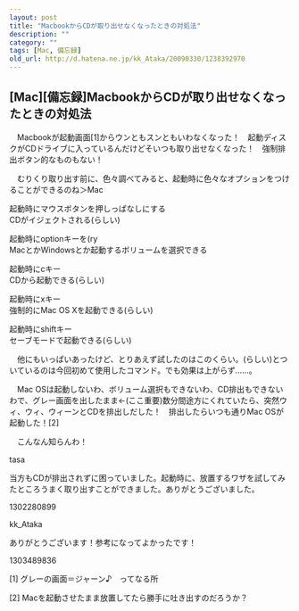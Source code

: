```yaml
---
layout: post
title: "MacbookからCDが取り出せなくなったときの対処法"
description: ""
category: ""
tags: [Mac, 備忘録]
old_url: http://d.hatena.ne.jp/kk_Ataka/20090330/1238392970
---
```


\[Mac\]\[備忘録\]MacbookからCDが取り出せなくなったときの対処法
--------------------------------------------------------------

　Macbookが起動画面[1]からウンともスンともいわなくなった！　起動ディスクがCDドライブに入っているんだけどそいつも取り出せなくなった！　強制排出ボタン的なものもない！

　むりくり取り出す前に、色々調べてみると、起動時に色々なオプションをつけることができるのね＞Mac

起動時にマウスボタンを押しっぱなしにする  
CDがイジェクトされる(らしい)

起動時にoptionキーを(ry  
MacとかWindowsとか起動するボリュームを選択できる

起動時にcキー  
CDから起動できる(らしい)

起動時にxキー  
強制的にMac OS Xを起動できる(らしい)

起動時にshiftキー  
セーブモードで起動できる(らしい)

　他にもいっぱいあったけど、とりあえず試したのはこのくらい。(らしい)とついているのは今回初めて使用したコマンド。でも効果は上がらず……。

　Mac OSは起動しないわ、ボリューム選択もできないわ、CD排出もできないわで、グレー画面を出したまま←(ここ重要)数分間途方にくれていたら、突然ウィ、ウィ、ウィーンとCDを排出しだした！　排出したらいつも通りMac OSが起動した！[2]

　こんなん知らんわ！

tasa

当方もCDが排出されずに困っていました。起動時に、放置するワザを試してみたところうまく取り出すことができました。ありがとうございました。

1302280899

kk\_Ataka

ありがとうございます！参考になってよかったです！

1303489836

[1] グレーの画面＝ジャーン♪　ってなる所

[2] Macを起動させたまま放置してたら勝手に吐き出すのだろうか？
